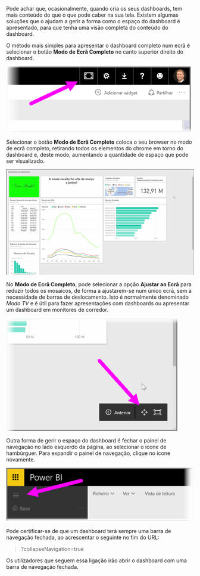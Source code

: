 Pode achar que, ocasionalmente, quando cria os seus dashboards, tem mais conteúdo do que o que pode caber na sua tela. Existem algumas soluções que o ajudam a gerir a forma como o espaço do dashboard é apresentado, para que tenha uma visão completa do conteúdo do dashboard.

O método mais simples para apresentar o dashboard completo num ecrã é selecionar o botão **Modo de Ecrã Completo** no canto superior direito do dashboard.

![](media/4-4e-get-more-dashboard-space/4-4e_1.png)

Selecionar o botão **Modo de Ecrã Completo** coloca o seu browser no modo de ecrã completo, retirando todos os elementos do chrome em torno do dashboard e, deste modo, aumentando a quantidade de espaço que pode ser visualizado.

![](media/4-4e-get-more-dashboard-space/4-4e_2.png)

No **Modo de Ecrã Completo**, pode selecionar a opção **Ajustar ao Ecrã** para reduzir todos os mosaicos, de forma a ajustarem-se num único ecrã, sem a necessidade de barras de deslocamento. Isto é normalmente denominado *Modo TV* e é útil para fazer apresentações com dashboards ou apresentar um dashboard em monitores de corredor.

![](media/4-4e-get-more-dashboard-space/4-4e_3.png)

Outra forma de gerir o espaço do dashboard é fechar o painel de navegação no lado esquerdo da página, ao selecionar o ícone de hambúrguer. Para expandir o painel de navegação, clique no ícone novamente.

![](media/4-4e-get-more-dashboard-space/4-4e_4.png)

Pode certificar-se de que um dashboard terá sempre uma barra de navegação fechada, ao acrescentar o seguinte no fim do URL:

> ?collapseNavigation=true
> 
> 

Os utilizadores que seguem essa ligação irão abrir o dashboard com uma barra de navegação fechada.

